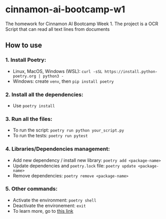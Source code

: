 # cinnamon-ai-bootcamp-w1
The homework for Cinnamon AI Bootcamp Week 1. The project is a OCR Script that can read all text lines from documents

## How to use

### 1. Install Poetry:

- Linux, MacOS, Windows (WSL): `curl -sSL https://install.python-poetry.org | python3 -`
- Windows: create `venv`, then `pip install poetry`

### 2. Install all the dependencies:
- Use `poetry install`

### 3. Run all the files:

- To run the script: `poetry run python your_script.py`
- To run the tests: `poetry run pytest`

### 4. Libraries/Dependencies management:

- Add new dependency / install new library: `poetry add <package-name>`
- Update dependencies and `poetry.lock` file: `poetry update <package-name>`
- Remove dependencies: `poetry remove <package-name>`

### 5. Other commands:

- Activate the environment: `poetry shell`
- Deactivate the environement: `exit`
- To learn more, go to [this link](https://python-poetry.org/docs/cli/)


